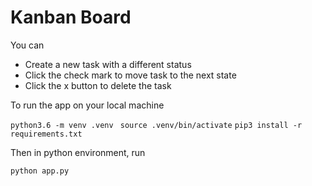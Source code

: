 # Kanban Board

You can 
- Create a new task with a different status
- Click the check mark to move task to the next state
- Click the x button to delete the task

To run the app on your local machine

`python3.6 -m venv .venv `
`source .venv/bin/activate`
`pip3 install -r requirements.txt`

Then in python environment, run

`python app.py`
